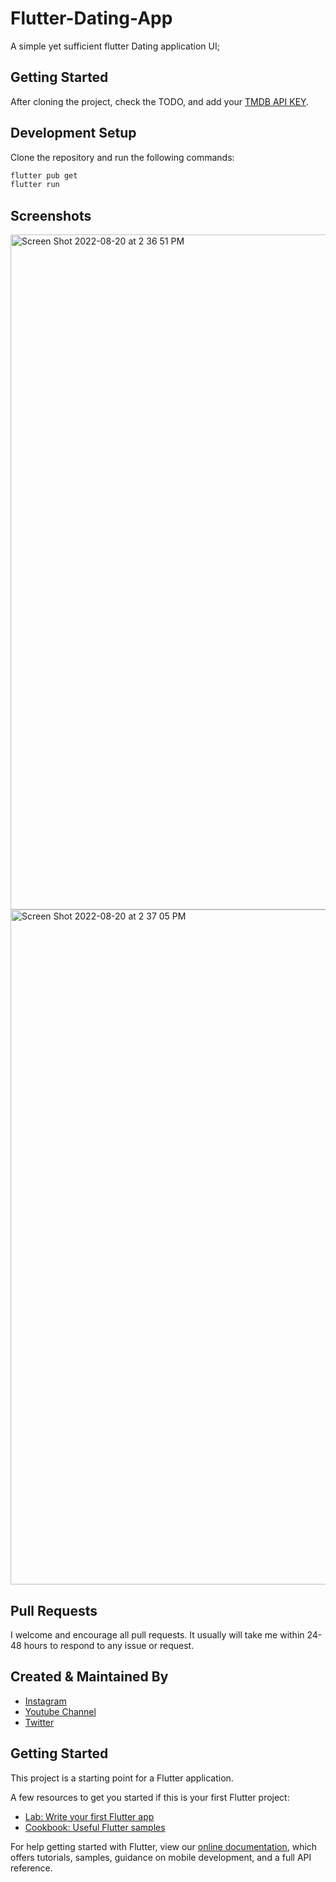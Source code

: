 # Flutter-Dating-App

A simple yet sufficient flutter Dating application UI;


## Getting Started

After cloning the project, check the TODO, and add your [TMDB API KEY](https://www.themoviedb.org/).

## Development Setup

Clone the repository and run the following commands:

```sh
flutter pub get
flutter run
```

## Screenshots

<img width="1080" alt="Screen Shot 2022-08-20 at 2 36 51 PM" src="https://user-images.githubusercontent.com/14290499/185741003-1fc51cc1-0ef2-4c24-8a06-1f33254eb39f.png">


<img width="1080" alt="Screen Shot 2022-08-20 at 2 37 05 PM" src="https://user-images.githubusercontent.com/14290499/185741008-21f6849c-44b5-4ebe-9ca0-fad0e079578a.png">


## Pull Requests

I welcome and encourage all pull requests. It usually will take me within 24-48 hours to respond to any issue or request.


## Created & Maintained By

- [Instagram](https://www.instagram.com/faiz.rhm)
- [Youtube Channel](https://www.youtube.com/channel/UCM1OzZsZ5FQIg01vdKGAw7g)
- [Twitter](https://twitter.com/faiz_rhm)


## Getting Started

This project is a starting point for a Flutter application.

A few resources to get you started if this is your first Flutter project:

- [Lab: Write your first Flutter app](https://www.instagram.com/faiz.rhm)
- [Cookbook: Useful Flutter samples](https://flutter.dev/docs/cookbook)

For help getting started with Flutter, view our
[online documentation](https://flutter.dev/docs), which offers tutorials,
samples, guidance on mobile development, and a full API reference.
